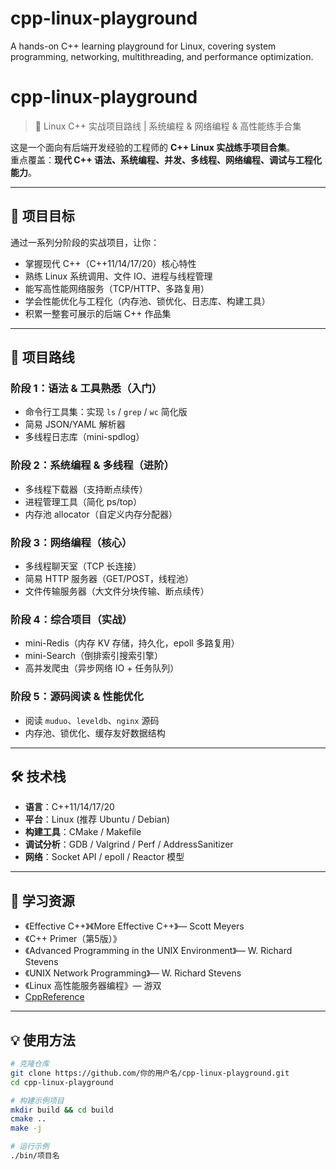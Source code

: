 # cpp-linux-playground
A hands-on C++ learning playground for Linux, covering system programming, networking, multithreading, and performance optimization.

# cpp-linux-playground

> 🐧 Linux C++ 实战项目路线 | 系统编程 & 网络编程 & 高性能练手合集

这是一个面向有后端开发经验的工程师的 **C++ Linux 实战练手项目合集**。  
重点覆盖：**现代 C++ 语法、系统编程、并发、多线程、网络编程、调试与工程化能力**。

---

## 🎯 项目目标

通过一系列分阶段的实战项目，让你：

- 掌握现代 C++（C++11/14/17/20）核心特性  
- 熟练 Linux 系统调用、文件 IO、进程与线程管理  
- 能写高性能网络服务（TCP/HTTP、多路复用）  
- 学会性能优化与工程化（内存池、锁优化、日志库、构建工具）  
- 积累一整套可展示的后端 C++ 作品集  

---

## 🚀 项目路线

### **阶段 1：语法 & 工具熟悉（入门）**
- 命令行工具集：实现 `ls` / `grep` / `wc` 简化版  
- 简易 JSON/YAML 解析器  
- 多线程日志库（mini-spdlog）

### **阶段 2：系统编程 & 多线程（进阶）**
- 多线程下载器（支持断点续传）  
- 进程管理工具（简化 ps/top）  
- 内存池 allocator（自定义内存分配器）

### **阶段 3：网络编程（核心）**
- 多线程聊天室（TCP 长连接）  
- 简易 HTTP 服务器（GET/POST，线程池）  
- 文件传输服务器（大文件分块传输、断点续传）

### **阶段 4：综合项目（实战）**
- mini-Redis（内存 KV 存储，持久化，epoll 多路复用）  
- mini-Search（倒排索引搜索引擎）  
- 高并发爬虫（异步网络 IO + 任务队列）

### **阶段 5：源码阅读 & 性能优化**
- 阅读 `muduo`、`leveldb`、`nginx` 源码  
- 内存池、锁优化、缓存友好数据结构  

---

## 🛠 技术栈

- **语言**：C++11/14/17/20  
- **平台**：Linux (推荐 Ubuntu / Debian)  
- **构建工具**：CMake / Makefile  
- **调试分析**：GDB / Valgrind / Perf / AddressSanitizer  
- **网络**：Socket API / epoll / Reactor 模型  

---

## 📖 学习资源

- 《Effective C++》《More Effective C++》— Scott Meyers  
- 《C++ Primer（第5版）》  
- 《Advanced Programming in the UNIX Environment》— W. Richard Stevens  
- 《UNIX Network Programming》— W. Richard Stevens  
- 《Linux 高性能服务器编程》— 游双  
- [CppReference](https://en.cppreference.com)  

---

## 💡 使用方法

```bash
# 克隆仓库
git clone https://github.com/你的用户名/cpp-linux-playground.git
cd cpp-linux-playground

# 构建示例项目
mkdir build && cd build
cmake ..
make -j

# 运行示例
./bin/项目名
